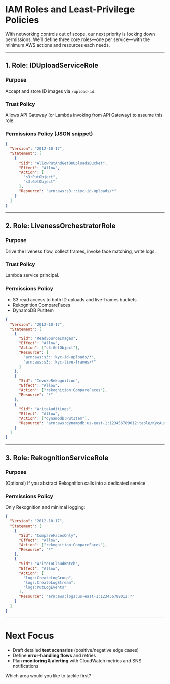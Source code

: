 # IAM Roles and Least-Privilege Policies

With networking controls out of scope, our next priority is locking down permissions. We’ll define three core roles—one per service—with the minimum AWS actions and resources each needs.

---

## 1. Role: IDUploadServiceRole

### Purpose  
Accept and store ID images via `/upload-id`.

### Trust Policy  
Allows API Gateway (or Lambda invoking from API Gateway) to assume this role.

### Permissions Policy (JSON snippet)  
```json
{
  "Version": "2012-10-17",
  "Statement": [
    {
      "Sid": "AllowPutAndGetOnUploadsBucket",
      "Effect": "Allow",
      "Action": [
        "s3:PutObject",
        "s3:GetObject"
      ],
      "Resource": "arn:aws:s3:::kyc-id-uploads/*"
    }
  ]
}
```

---

## 2. Role: LivenessOrchestratorRole

### Purpose  
Drive the liveness flow, collect frames, invoke face matching, write logs.

### Trust Policy  
Lambda service principal.

### Permissions Policy  
- S3 read access to both ID uploads and live-frames buckets  
- Rekognition CompareFaces  
- DynamoDB PutItem  

```json
{
  "Version": "2012-10-17",
  "Statement": [
    {
      "Sid": "ReadSourceImages",
      "Effect": "Allow",
      "Action": ["s3:GetObject"],
      "Resource": [
        "arn:aws:s3:::kyc-id-uploads/*",
        "arn:aws:s3:::kyc-live-frames/*"
      ]
    },
    {
      "Sid": "InvokeRekognition",
      "Effect": "Allow",
      "Action": ["rekognition:CompareFaces"],
      "Resource": "*"
    },
    {
      "Sid": "WriteAuditLogs",
      "Effect": "Allow",
      "Action": ["dynamodb:PutItem"],
      "Resource": "arn:aws:dynamodb:us-east-1:123456789012:table/KycAuditLog"
    }
  ]
}
```

---

## 3. Role: RekognitionServiceRole

### Purpose  
(Optional) If you abstract Rekognition calls into a dedicated service

### Permissions Policy  
Only Rekognition and minimal logging:

```json
{
  "Version": "2012-10-17",
  "Statement": [
    {
      "Sid": "CompareFacesOnly",
      "Effect": "Allow",
      "Action": ["rekognition:CompareFaces"],
      "Resource": "*"
    },
    {
      "Sid": "WriteToCloudWatch",
      "Effect": "Allow",
      "Action": [
        "logs:CreateLogGroup",
        "logs:CreateLogStream",
        "logs:PutLogEvents"
      ],
      "Resource": "arn:aws:logs:us-east-1:123456789012:*"
    }
  ]
}
```

---

# Next Focus

- Draft detailed **test scenarios** (positive/negative edge cases)  
- Define **error-handling flows** and retries  
- Plan **monitoring & alerting** with CloudWatch metrics and SNS notifications  

Which area would you like to tackle first?

